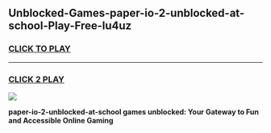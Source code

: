 
## Unblocked-Games-paper-io-2-unblocked-at-school-Play-Free-lu4uz
<h3>
<a href="https://premium76.site?title=paper-io-2-unblocked-at-school&ref=10A">CLICK TO PLAY</a></h3>
<hr>

<h3>
<a href="https://premium76.site?title=paper-io-2-unblocked-at-school&ref=10A">CLICK 2 PLAY</a>
  
</h3>

<a href="https://premium76.site?title=paper-io-2-unblocked-at-school&ref=10A"><img src="https://clearcache.store/games.png"></a>


**paper-io-2-unblocked-at-school games unblocked: Your Gateway to Fun and Accessible Online Gaming**
